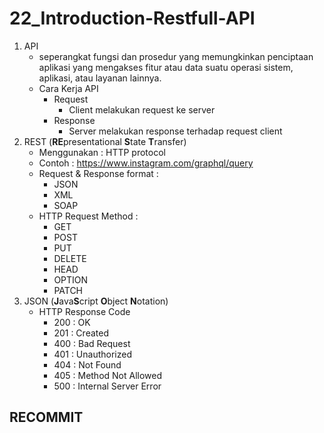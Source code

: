 # 22_Introduction-Restfull-API

1. API
    - seperangkat fungsi dan prosedur yang memungkinkan penciptaan aplikasi yang mengakses fitur atau data suatu operasi sistem, aplikasi, atau layanan lainnya.
    - Cara Kerja API
        - Request
            - Client melakukan request ke server
        - Response
            - Server melakukan response terhadap request client
2. REST (**RE**presentational **S**tate **T**ransfer)
    - Menggunakan : HTTP protocol
    - Contoh : <https://www.instagram.com/graphql/query>
    - Request & Response format :
        - JSON
        - XML
        - SOAP
    - HTTP Request Method :
        - GET
        - POST
        - PUT
        - DELETE
        - HEAD
        - OPTION
        - PATCH
3. JSON (**J**ava**S**cript **O**bject **N**otation)
    - HTTP Response Code
        - 200 : OK
        - 201 : Created
        - 400 : Bad Request
        - 401 : Unauthorized
        - 404 : Not Found
        - 405 : Method Not Allowed
        - 500 : Internal Server Error

## RECOMMIT
